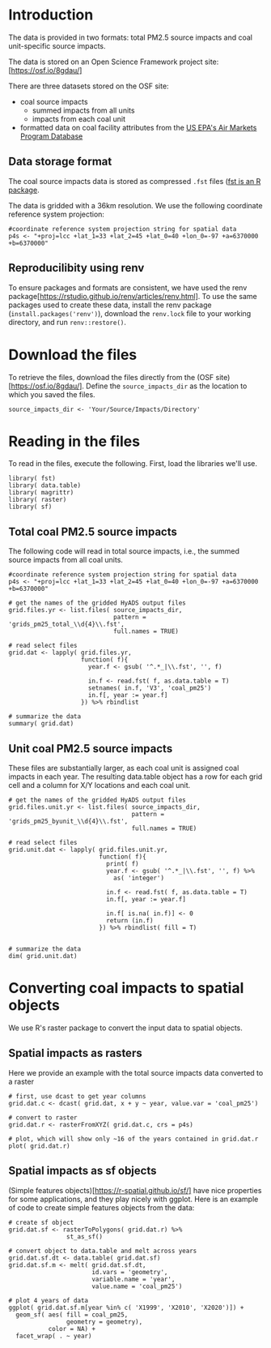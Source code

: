 # Introduction
The data is provided in two formats: total PM2.5 source impacts and coal unit-specific source impacts.

The data is stored on an Open Science Framework project site: [https://osf.io/8gdau/]

There are three datasets stored on the OSF site:
- coal source impacts
  - summed impacts from all units
  - impacts from each coal unit
- formatted data on coal facility attributes from the [US EPA's Air Markets Program Database](https://ampd.epa.gov/ampd/)

## Data storage format
The coal source impacts data is stored as compressed `.fst` files ([fst is an R package](https://www.fstpackage.org/). 

The data is gridded with a 36km resolution. We use the following coordinate reference system projection:
```
#coordinate reference system projection string for spatial data
p4s <- "+proj=lcc +lat_1=33 +lat_2=45 +lat_0=40 +lon_0=-97 +a=6370000 +b=6370000"
```

## Reproducilibity using renv
To ensure packages and formats are consistent, we have used the renv package[https://rstudio.github.io/renv/articles/renv.html]. To use the same packages used to create these data, install the renv package (`install.packages('renv')`), download the `renv.lock` file to your working directory, and run `renv::restore()`. 

# Download the files
To retrieve the files,  download the files directly from the (OSF site)[https://osf.io/8gdau/]. Define the `source_impacts_dir` as the location to which you saved the files.
```
source_impacts_dir <- 'Your/Source/Impacts/Directory'

```

# Reading in the files
To read in the files, execute the following. First, load the libraries we'll use.
```
library( fst)
library( data.table)
library( magrittr)
library( raster)
library( sf)
```


## Total coal PM2.5 source impacts
The following code will read in total source impacts, i.e., the summed source impacts from all coal units.
```
#coordinate reference system projection string for spatial data
p4s <- "+proj=lcc +lat_1=33 +lat_2=45 +lat_0=40 +lon_0=-97 +a=6370000 +b=6370000"

# get the names of the gridded HyADS output files
grid.files.yr <- list.files( source_impacts_dir,
                             pattern = 'grids_pm25_total_\\d{4}\\.fst',
                             full.names = TRUE)

# read select files
grid.dat <- lapply( grid.files.yr,
                    function( f){
                      year.f <- gsub( '^.*_|\\.fst', '', f)
                      
                      in.f <- read.fst( f, as.data.table = T)
                      setnames( in.f, 'V3', 'coal_pm25')
                      in.f[, year := year.f]
                    }) %>% rbindlist

# summarize the data
summary( grid.dat)

```


## Unit coal PM2.5 source impacts
These files are substantially larger, as each coal unit is assigned coal impacts in each year. The resulting data.table object has a row for each grid cell and a column for X/Y locations and each coal unit. 
```
# get the names of the gridded HyADS output files
grid.files.unit.yr <- list.files( source_impacts_dir,
                                  pattern = 'grids_pm25_byunit_\\d{4}\\.fst',
                                  full.names = TRUE)

# read select files
grid.unit.dat <- lapply( grid.files.unit.yr,
                         function( f){
                           print( f)
                           year.f <- gsub( '^.*_|\\.fst', '', f) %>%
                             as( 'integer')
                           
                           in.f <- read.fst( f, as.data.table = T)
                           in.f[, year := year.f]
                           
                           in.f[ is.na( in.f)] <- 0
                           return (in.f)
                         }) %>% rbindlist( fill = T)


# summarize the data
dim( grid.unit.dat)

```

# Converting coal impacts to spatial objects
We use R's raster package to convert the input data to spatial objects. 

## Spatial impacts as rasters
Here we provide an example with the total source impacts data converted to a raster
```
# first, use dcast to get year columns
grid.dat.c <- dcast( grid.dat, x + y ~ year, value.var = 'coal_pm25')

# convert to raster
grid.dat.r <- rasterFromXYZ( grid.dat.c, crs = p4s)

# plot, which will show only ~16 of the years contained in grid.dat.r
plot( grid.dat.r)

```

## Spatial impacts as sf objects
(Simple features objects)[https://r-spatial.github.io/sf/] have nice properties for some applications, and they play nicely with ggplot. Here is an example of code to create simple features objects from the data:
```
# create sf object
grid.dat.sf <- rasterToPolygons( grid.dat.r) %>%
                st_as_sf()

# convert object to data.table and melt across years
grid.dat.sf.dt <- data.table( grid.dat.sf)
grid.dat.sf.m <- melt( grid.dat.sf.dt, 
                       id.vars = 'geometry',
                       variable.name = 'year',
                       value.name = 'coal_pm25')

# plot 4 years of data
ggplot( grid.dat.sf.m[year %in% c( 'X1999', 'X2010', 'X2020')]) + 
  geom_sf( aes( fill = coal_pm25, 
                geometry = geometry),
           color = NA) +
  facet_wrap( . ~ year)

```









